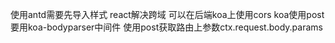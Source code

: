 使用antd需要先导入样式
react解决跨域 可以在后端koa上使用cors
koa使用post要用koa-bodyparser中间件
使用post获取路由上参数ctx.request.body.params
